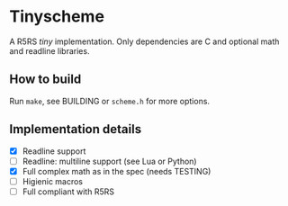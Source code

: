 # Tinyscheme
A R5RS *tiny* implementation. Only dependencies are C and optional 
math and readline libraries.

## How to build
Run ```make```, see BUILDING or ```scheme.h``` for more options.

## Implementation details
- [X] Readline support
- [ ] Readline: multiline support (see Lua or Python)
- [X] Full complex math as in the spec (needs TESTING)
- [ ] Higienic macros
- [ ] Full compliant with R5RS
